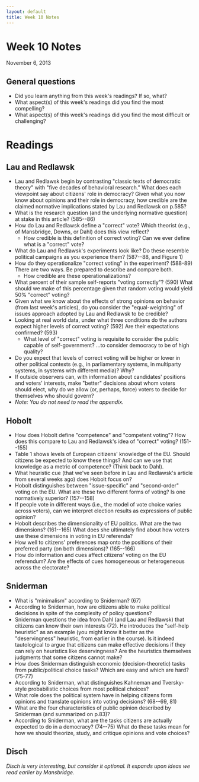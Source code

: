 ```yaml
---
layout: default
title: Week 10 Notes
---
```


# Week 10 Notes #
November 6, 2013

## General questions ##
* Did you learn anything from this week's readings? If so, what?
* What aspect(s) of this week's readings did you find the most compelling?
* What aspect(s) of this week's readings did you find the most difficult or challenging?


# Readings #

## Lau and Redlawsk ##
* Lau and Redlawsk begin by contrasting "classic texts of democratic theory" with "five decades of behavioral research." What does each viewpoint say about citizens' role in democracy? Given what you now know about opinions and their role in democracy, how credible are the claimed normative implications stated by Lau and Redlawsk on p.585?
* What is the research question (and the underlying normative question) at stake in this article? (585--86)
* How do Lau and Redlawsk define a "correct" vote? Which theorist (e.g., of Mansbridge, Downs, or Dahl) does this view reflect?
  * How credible is this definition of correct voting? Can we ever define what is a "correct" vote?
* What do Lau and Redlawsk's experiments look like? Do these resemble political campaigns as you experience them? (587--88, and Figure 1)
* How do they operationalize "correct voting" in the experiment? (588-89) There are two ways. Be prepared to describe and compare both.
  * How credible are these operationalizations?
* What percent of their sample self-reports "voting correctly"? (590) What should we make of this percentage given that random voting would yield 50% "correct" voting?
* Given what we know about the effects of strong opinions on behavior (from last week's articles), do you consider the "equal-weighting" of issues approach adopted by Lau and Redlawsk to be credible?
* Looking at real world data, under what three conditions do the authors expect higher levels of correct voting? (592) Are their expectations confirmed? (593)
  * What level of "correct" voting is requisite to consider the public capable of self-government? ...to consider democracy to be of high quality?
* Do you expect that levels of correct voting will be higher or lower in other political contexts (e.g., in parliamentary systems, in multiparty systems, in systems with different media)? Why?
* If outside observers can, with information about candidates' positions and voters' interests, make "better" decisions about whom voters should elect, why do we allow (or, perhaps, force) voters to decide for themselves who should govern?
* *Note: You do not need to read the appendix.*


## Hobolt ##
* How does Hobolt define "competence" and "competent voting"? How does this compare to Lau and Redlawsk's idea of "correct" voting? (151--155)
* Table 1 shows levels of European citizens' knowledge of the EU. Should citizens be expected to know these things? And can we use that knowledge as a metric of competence? (Think back to Dahl).
* What heuristic cue (that we've seen before in Lau and Redlawsk's article from several weeks ago) does Hobolt focus on?
* Hobolt distinguishes between "issue-specific" and "second-order" voting on the EU. What are these two different forms of voting? Is one normatively superior? (157--158)
 * If people vote in different ways (i.e., the model of vote choice varies across voters), can we interpret election results as expressions of public opinion?
* Hobolt describes the dimensionality of EU politics. What are the two dimensions? (161--165) What does she ultimately find about how voters use these dimensions in voting in EU referenda?
 * How well to citizens' preferences map onto the positions of their preferred party (on both dimensions)? (165--166)
* How do information and cues affect citizens' voting on the EU referendum? Are the effects of cues homogeneous or heterogeneous across the electorate?


## Sniderman ##
* What is "minimalism" according to Sniderman? (67)
* According to Sniderman, how are citizens able to make political decisions in spite of the complexity of policy questions?
* Sniderman questions the idea from Dahl (and Lau and Redlawsk) that citizens can know their own interests (72). He introduces the "self-help heuristic" as an example (you might know it better as the "deservingness" heuristic, from earlier in the course). Is it indeed tautological to argue that citizens can make effective decisions if they can rely on heuristics like deservingness? Are the heuristics themselves judgments that some citizens cannot make?
* How does Sniderman distinguish economic (decision-theoretic) tasks from public/political choice tasks? Which are easy and which are hard? (75-77)
 * According to Sniderman, what distinguishes Kahneman and Tversky-style probabilistic choices from most political choices?
* What role does the political system have in helping citizens form opinions and translate opinions into voting decisions? (68--69, 81)
* What are the four characteristics of public opinion described by Sniderman (and summarized on p.83)?
* According to Sniderman, what are the tasks citizens are actually expected to do in a democracy? (74--75) What do these tasks mean for how we should theorize, study, and critique opinions and vote choices?

## Disch ##
*Disch is very interesting, but consider it optional. It expands upon ideas we read earlier by Mansbridge.*
